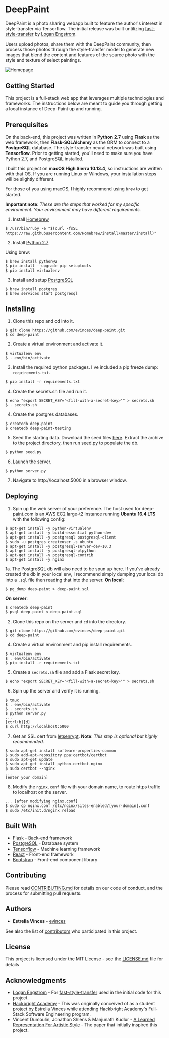 # DeepPaint

DeepPaint is a photo sharing webapp built to feature the author's interest in style-transfer via Tensorflow. The initial release was built untilizing [fast-style-transfer](https://github.com/lengstrom/fast-style-transfer) by [Logan Engstrom](https://github.com/lengstrom).

Users upload photos, share them with the DeepPaint community, then process those photos through the style-transfer model to generate new images that blend the content and features of the source photo with the style and texture of select paintings.

![Homepage](http://cl.evinc.es/rix2/Image%202018-05-20%20at%202.04.45%20PM.png)

## Getting Started

This project is a full-stack web app that leverages multiple technologies and frameworks. The instructions below are meant to guide you through getting a local instance of Deep-Paint up and running.

## Prerequisites

On the back-end, this project was written in **Python 2.7** using **Flask** as the web framework, then **Flask-SQLAlchemy** as the ORM to connect to a **PostgreSQL** database. The style-transfer neural network was built using **Tensorflow**. Prior to getting started, you'll need to make sure you have Python 2.7, and PostgreSQL installed.

I built this project on **macOS High Sierra 10.13.4**, so instructions are written with that OS. If you are running Linux or Windows, your installation steps will be slightly different.

For those of you using macOS, I highly recommend using `brew` to get started.

**Important note**: _These are the steps that worked for my specific environment. Your environment may have different requirements._

1. Install [Homebrew](https://brew.sh/)

```
$ /usr/bin/ruby -e "$(curl -fsSL https://raw.githubusercontent.com/Homebrew/install/master/install)"
```

2. Install [Python 2.7](https://www.python.org/)

Using brew:
```
$ brew install python@2
$ pip install --upgrade pip setuptools
$ pip install virtualenv
```

3. Install and setup [PostgreSQL](https://www.postgresql.org/)

```
$ brew install postgres
$ brew services start postgresql
```

## Installing

1. Clone this repo and cd into it.
```
$ git clone https://github.com/evinces/deep-paint.git
$ cd deep-paint
```

2. Create a virtual environment and activate it.
```
$ virtualenv env
$ . env/bin/activate
```

3. Install the required python packages. I've included a pip freeze dump: `requirements.txt`.
```
$ pip install -r requirements.txt
```

4. Create the secrets.sh file and run it.
```
$ echo "export SECRET_KEY='<fill-with-a-secret-key>'" > secrets.sh
$ . secrets.sh
```

4. Create the postgres databases.
```
$ createdb deep-paint
$ createdb deep-paint-testing
```

5. Seed the starting data. Download the seed files [here](https://drive.google.com/file/d/1PdZL5JXdtsdnYMHjc-S36vb3shFrycUx/view?usp=sharing). Extract the archive to the project directory, then run seed.py to populate the db.
```
$ python seed.py
```

6. Launch the server.
```
$ python server.py
```

7. Navigate to http://localhost:5000 in a browser window.

## Deploying

1. Spin up the web server of your preference. The host used for deep-paint.com is an AWS EC2 large-t2 instance running **Ubuntu 16.4 LTS** with the following config:
```
$ apt-get install -y python-virtualenv
$ apt-get install -y build-essential python-dev
$ apt-get install -y postgresql postgresql-client
$ sudo -u postgres createuser -s ubuntu
$ apt-get install -y postgresql-server-dev-10.3
$ apt-get install -y postgresql-plpython
$ apt-get install -y postgresql-contrib
$ apt-get install -y nginx
```

1a. The PostgreSQL db will also need to be spun up here. If you've already created the db in your local env, I recommend simply dumping your local db into a `.sql` file then reading that into the server.
**On local**:
```
$ pg_dump deep-paint > deep-paint.sql
```
**On server**:
```
$ createdb deep-paint
$ psql deep-paint < deep-paint.sql
```

2. Clone this repo on the server and `cd` into the directory.
```
$ git clone https://github.com/evinces/deep-paint.git
$ cd deep-paint
```

4. Create a virtual environment and pip install requirements.
```
$ virtualenv env
$ . env/bin/activate
$ pip install -r requirements.txt
```

5. Create a `secrets.sh` file and add a Flask secret key.
```
$ echo "export SECRET_KEY='<fill-with-a-secret-key>'" > secrets.sh
```

6. Spin up the server and verify it is running.
```
$ tmux
$ . env/bin/activate
$ . secrets.sh
$ python server.py
...
[ctrl+b][d]
$ curl http://localhost:5000
```

7. Get an SSL cert from [letsenrypt](https://letsencrypt.org/).
**Note**: _This step is optional but highly recommended._
```
$ sudo apt-get install software-properties-common
$ sudo add-apt-repository ppa:certbot/certbot
$ sudo apt-get update
$ sudo apt-get install python-certbot-nginx
$ sudo certbot --nginx
...
[enter your domain]
```

8. Modify the `nginx.conf` file with your domain name, to route https traffic to localhost on the server.
```
... [after modifying nginx.conf]
$ sudo cp nginx.conf /etc/nginx/sites-enabled/[your-domain].conf
$ sudo /etc/init.d/nginx reload
```

## Built With

* [Flask](http://flask.pocoo.org/) - Back-end framework
* [PostgreSQL](https://www.postgresql.org/) - Database system
* [Tensorflow](https://www.tensorflow.org/) - Machine learning framework
* [React](https://reactjs.org/) - Front-end framework
* [Bootstrap](https://getbootstrap.com/) - Front-end component library

## Contributing

Please read [CONTRIBUTING.md](CONTRIBUTING.md) for details on our code of conduct, and the process for submitting pull requests.

## Authors

* **Estrella Vinces** - [evinces](https://github.com/evinces)

See also the list of [contributors](https://github.com/evinces/deep-paint/contributors) who participated in this project.

## License

This project is licensed under the MIT License - see the [LICENSE.md](LICENSE.md) file for details

## Acknowledgments

* [Logan Engstrom](https://github.com/lengstrom) - For [fast-style-transfer](https://github.com/lengstrom/fast-style-transfer) used in the initial code for this project.
* [Hackbright Academy](https://hackbrightacademy.com/) - This was originally conceived of as a student project by Estrella Vinces while attending Hackbright Academy's Full-Stack Software Engineering program.
* Vincent Dumoulin, Jonathon Shlens & Manjunath Kudlur - [A Learned Representation For Artistic Style](https://arxiv.org/abs/1610.07629) - The paper that initially inspired this project.
